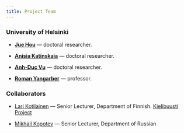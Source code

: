 ```yaml
---
title: Project Team
---
```


### University of Helsinki

- [__Jue Hou__](https://researchportal.helsinki.fi/fi/persons/jue-hou) — doctoral researcher.

- [__Anisia Katinskaia__](https://researchportal.helsinki.fi/fi/persons/anisia-katinskaia) — doctoral researcher.

- [__Anh-Duc Vu__](https://researchportal.helsinki.fi/fi/persons/duc-vu-anh) — doctoral researcher.

- [__Roman Yangarber__](https://researchportal.helsinki.fi/fi/persons/roman-yangarber) — professor.



### Collaborators

- [Lari Kotilainen](https://researchportal.helsinki.fi/fi/persons/lari-kotilainen) — Senior Lecturer, Department of Finnish.  [Kielibuusti Project](https://kielibuusti.fi/en)

- [Mikhail Kopotev](https://researchportal.helsinki.fi/fi/persons/mikhail-kopotev) — Senior Lecturer, Department of Russian
